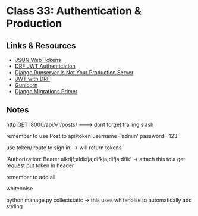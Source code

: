 # Class 33: Authentication & Production

## Links & Resources

- [JSON Web Tokens](https://jwt.io/introduction/)
- [DRF JWT Authentication](https://simpleisbetterthancomplex.com/tutorial/2018/12/19/how-to-use-jwt-authentication-with-django-rest-framework.html)
- [Django Runserver Is Not Your Production Server](https://build.vsupalov.com/django-runserver-in-production/)
- [JWT with DRF](https://www.youtube.com/watch?v=Fhcn2qx-4VQ)
- [Gunicorn](https://gunicorn.org/)
- [Django Migrations Primer](https://realpython.com/django-migrations-a-primer/)

## Notes

http GET :8000/api/v1/posts/ ---> dont forget trailing slash

remember to use Post to api/token username='admin' password='123'

use token/ route to sign in. -> will return tokens

'Authorization: Bearer alkdjf;aldkfja;dlfkja;dlfja;dflk' -> attach this to a get request put token in header

remember to add all

whitenoise

python manage.py collectstatic -> this uses whitenoise to automatically add styling

